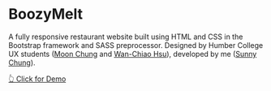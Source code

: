 # BoozyMelt

A fully responsive restaurant website built using HTML and CSS in the Bootstrap framework and SASS preprocessor. Designed by Humber College UX students (<a href="https://www.linkedin.com/in/moon-chung/" target="_blank">Moon Chung</a> and <a href="https://www.linkedin.com/in/wan-chiao-hsu/" target="_blank" >Wan-Chiao Hsu</a>), developed by me (<a href="https://www.linkedin.com/in/yatyichung/" target="_blank">Sunny Chung</a>).

<a href="https://codesunny.000webhostapp.com/assignments/Boozy%20Melt/index.html](https://sunnychungyatyi.com/assignments/Boozy%20Melt/index.html">👆 Click for Demo</a>


